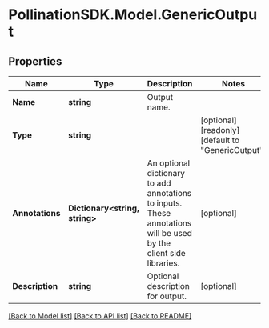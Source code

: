 
# PollinationSDK.Model.GenericOutput

## Properties

Name | Type | Description | Notes
------------ | ------------- | ------------- | -------------
**Name** | **string** | Output name. | 
**Type** | **string** |  | [optional] [readonly] [default to "GenericOutput"]
**Annotations** | **Dictionary&lt;string, string&gt;** | An optional dictionary to add annotations to inputs. These annotations will be used by the client side libraries. | [optional] 
**Description** | **string** | Optional description for output. | [optional] 

[[Back to Model list]](../README.md#documentation-for-models)
[[Back to API list]](../README.md#documentation-for-api-endpoints)
[[Back to README]](../README.md)


